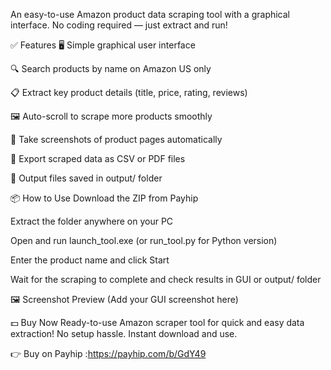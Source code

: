 An easy-to-use Amazon product data scraping tool with a graphical interface.
No coding required — just extract and run!


✅ Features
🖥️ Simple graphical user interface

🔍 Search products by name on Amazon US only

📋 Extract key product details (title, price, rating, reviews)

🖼️ Auto-scroll to scrape more products smoothly

📸 Take screenshots of product pages automatically

📄 Export scraped data as CSV or PDF files

📂 Output files saved in output/ folder

📦 How to Use
Download the ZIP from Payhip

Extract the folder anywhere on your PC

Open and run launch_tool.exe (or run_tool.py for Python version)

Enter the product name and click Start

Wait for the scraping to complete and check results in GUI or output/ folder

🖼️ Screenshot Preview
(Add your GUI screenshot here)

💵 Buy Now
Ready-to-use Amazon scraper tool for quick and easy data extraction!
No setup hassle. Instant download and use.

👉 Buy on Payhip :https://payhip.com/b/GdY49

